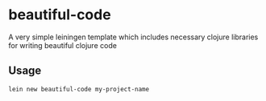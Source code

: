 # beautiful-code
A very simple leiningen template which includes necessary clojure libraries for writing beautiful clojure code

## Usage
`lein new beautiful-code my-project-name`
